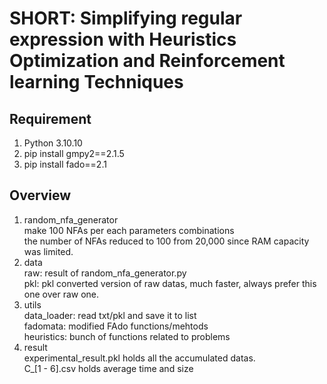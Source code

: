 # SHORT: Simplifying regular expression with Heuristics Optimization and Reinforcement learning Techniques

## Requirement
1. Python 3.10.10
2. pip install gmpy2==2.1.5
3. pip install fado==2.1

## Overview
1. random_nfa_generator  
    make 100 NFAs per each parameters combinations  
    the number of NFAs reduced to 100 from 20,000 since RAM capacity was limited.  
2. data  
    raw: result of random_nfa_generator.py  
    pkl: pkl converted version of raw datas, much faster, always prefer this one over raw one.  
3. utils  
    data_loader: read txt/pkl and save it to list  
    fadomata: modified FAdo functions/mehtods  
    heuristics: bunch of functions related to problems  
4. result  
    experimental_result.pkl holds all the accumulated datas.  
    C_[1 - 6].csv holds average time and size  